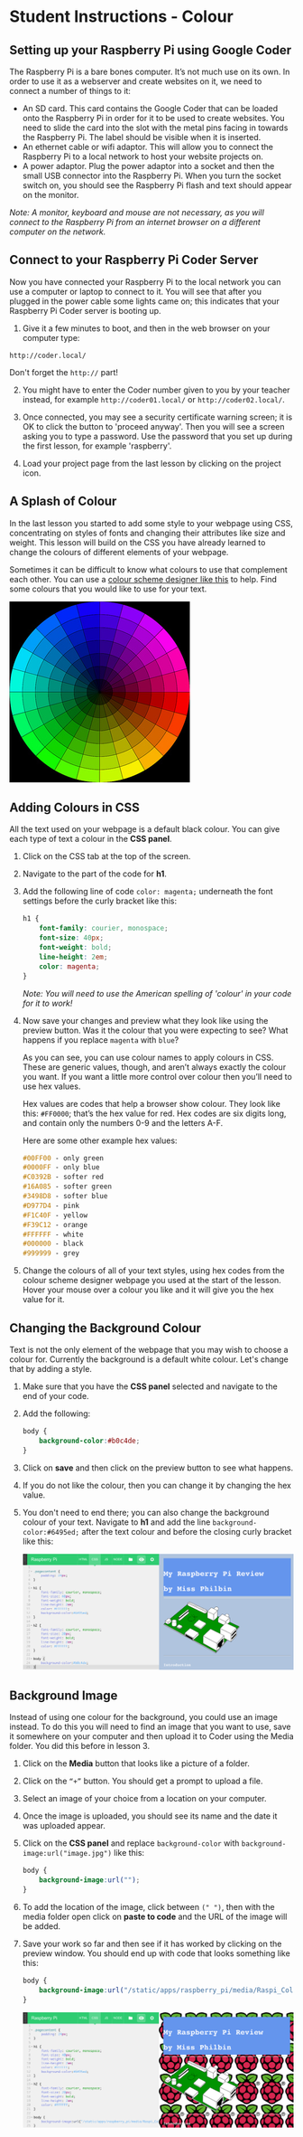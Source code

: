 # Student Instructions - Colour

## Setting up your Raspberry Pi using Google Coder

The Raspberry Pi is a bare bones computer. It’s not much use on its own. In order to use it as a webserver and create websites on it, we need to connect a number of things to it:

- An SD card. This card contains the Google Coder that can be loaded onto the Raspberry Pi in order for it to be used to create websites. You need to slide the card into the slot with the metal pins facing in towards the Raspberry Pi. The label should be visible when it is inserted.
- An ethernet cable or wifi adaptor. This will allow you to connect the Raspberry Pi to a local network to host your website projects on.
- A power adaptor. Plug the power adaptor into a socket and then the small USB connector into the Raspberry Pi. When you turn the socket switch on, you should see the Raspberry Pi flash and text should appear on the monitor.

*Note: A monitor, keyboard and mouse are not necessary, as you will connect to the Raspberry Pi from an internet browser on a different computer on the network.*

## Connect to your Raspberry Pi Coder Server

Now you have connected your Raspberry Pi to the local network you can use a computer or laptop to connect to it. You will see that after you plugged in the power cable some lights came on; this indicates that your Raspberry Pi Coder server is booting up. 

1. Give it a few minutes to boot, and then in the web browser on your computer type:

  ```
  http://coder.local/
  ```
  Don't forget the `http://` part!

2. You might have to enter the Coder number given to you by your teacher instead, for example `http://coder01.local/` or `http://coder02.local/`.  

3. Once connected, you may see a security certificate warning screen; it is OK to click the button to 'proceed anyway'. Then you will see a screen asking you to type a password. Use the password that you set up during the first lesson, for example 'raspberry'.

4. Load your project page from the last lesson by clicking on the project icon.

## A Splash of Colour

In the last lesson you started to add some style to your webpage using CSS, concentrating on styles of fonts and changing their attributes like size and weight. This lesson will build on the CSS you have already learned to change the colours of different elements of your webpage.

Sometimes it can be difficult to know what colours to use that complement each other. You can use a [colour scheme designer like this](http://colorschemedesigner.com/) to help. Find some colours that you would like to use for your text.

![](images/colour.jpg)

## Adding Colours in CSS

All the text used on your webpage is a default black colour. You can give each type of text a colour in the **CSS panel**. 

1. Click on the CSS tab at the top of the screen.
2. Navigate to the part of the code for **h1**.
3. Add the following line of code `color: magenta;` underneath the font settings before the curly bracket like this:

	```css
	h1 {
    	font-family: courier, monospace;
    	font-size: 40px;
   		font-weight: bold;
    	line-height: 2em;
    	color: magenta;
	}
	```
	*Note: You will need to use the American spelling of 'colour' in your code for it to work!*

4. Now save your changes and preview what they look like using the preview button. Was it the colour that you were expecting to see? What happens if you replace `magenta` with `blue`? 

	As you can see, you can use colour names to apply colours in CSS. These are generic values, though, and aren’t always exactly the colour you want. If you want a little more control over colour then you’ll need to use hex values.

	Hex values are codes that help a browser show colour. They look like this: `#FF0000`; that’s the hex value for red. Hex codes are six digits long, and contain only the numbers 0-9 and the letters A-F.

	Here are some other example hex values:
	
	```css
	#00FF00 - only green
	#0000FF - only blue
	#C0392B - softer red
	#16A085 - softer green
	#3498D8 - softer blue
	#D977D4 - pink
	#F1C40F - yellow
	#F39C12 - orange
	#FFFFFF - white
	#000000 - black
	#999999 - grey
	```

5. Change the colours of all of your text styles, using hex codes from the colour scheme designer webpage you used at the start of the lesson. Hover your mouse over a colour you like and it will give you the hex value for it.

## Changing the Background Colour

Text is not the only element of the webpage that you may wish to choose a colour for. Currently the background is a default white colour. Let's change that by adding a style.

1. Make sure that you have the **CSS panel** selected and navigate to the end of your code.
2. Add the following:

	```css
	body {
    	background-color:#b0c4de;
	}
	```

3. Click on **save** and then click on the preview button to see what happens. 
4. If you do not like the colour, then you can change it by changing the hex value. 
5. You don't need to end there; you can also change the background colour of your text. Navigate to **h1** and add the line `background-color:#6495ed;` after the text colour and before the closing curly bracket like this:

	![](images/background-colour.png)

## Background Image

Instead of using one colour for the background, you could use an image instead. To do this you will need to find an image that you want to use, save it somewhere on your computer and then upload it to Coder using the Media folder. You did this before in lesson 3.

1. Click on the **Media** button that looks like a picture of a folder.
2. Click on the `“+”` button. You should get a prompt to upload a file. 
3. Select an image of your choice from a location on your computer.
4. Once the image is uploaded, you should see its name and the date it was uploaded appear. 

5. Click on the **CSS panel** and replace `background-color` with `background-image:url("image.jpg")` like this:

	```css
	body {
    	background-image:url("");
	}
	```		

6. 	To add the location of the image, click between `(" ")`, then with the media folder open click on **paste to code** and the URL of the image will be added. 

7. Save your work so far and then see if it has worked by clicking on the preview window. You should end up with code that looks something like this:

	```css
	body {
    	background-image:url("/static/apps/raspberry_pi/media/Raspi_Colour_R.png");
	}
	```
	
	![](images/background-image.png)	
